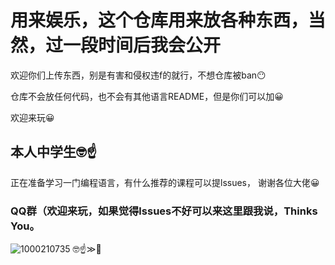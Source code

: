 # 用来娱乐，这个仓库用来放各种东西，当然，过一段时间后我会公开
欢迎你们上传东西，别是有害和侵权违f的就行，不想仓库被ban😶

仓库不会放任何代码，也不会有其他语言README，但是你们可以加😀

欢迎来玩😀
## 本人中学生🤓☝
正在准备学习一门编程语言，有什么推荐的课程可以提lssues，
谢谢各位大佬😀
### QQ群（欢迎来玩，如果觉得lssues不好可以来这里跟我说，Thinks You。
![1000210735](https://github.com/user-attachments/assets/f863d60b-f682-4f14-9182-a75f3061238c)
🤓☝≫🧐
